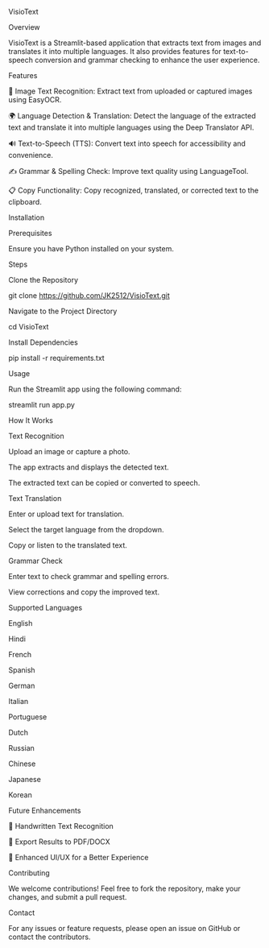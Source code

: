 VisioText

Overview

VisioText is a Streamlit-based application that extracts text from images and translates it into multiple languages. It also provides features for text-to-speech conversion and grammar checking to enhance the user experience.

Features

📸 Image Text Recognition: Extract text from uploaded or captured images using EasyOCR.

🌍 Language Detection & Translation: Detect the language of the extracted text and translate it into multiple languages using the Deep Translator API.

🔊 Text-to-Speech (TTS): Convert text into speech for accessibility and convenience.

✍️ Grammar & Spelling Check: Improve text quality using LanguageTool.

📋 Copy Functionality: Copy recognized, translated, or corrected text to the clipboard.

Installation

Prerequisites

Ensure you have Python installed on your system.

Steps

Clone the Repository

git clone https://github.com/JK2512/VisioText.git

Navigate to the Project Directory

cd VisioText

Install Dependencies

pip install -r requirements.txt

Usage

Run the Streamlit app using the following command:

streamlit run app.py

How It Works

Text Recognition

Upload an image or capture a photo.

The app extracts and displays the detected text.

The extracted text can be copied or converted to speech.

Text Translation

Enter or upload text for translation.

Select the target language from the dropdown.

Copy or listen to the translated text.

Grammar Check

Enter text to check grammar and spelling errors.

View corrections and copy the improved text.

Supported Languages

English

Hindi

French

Spanish

German

Italian

Portuguese

Dutch

Russian

Chinese

Japanese

Korean

Future Enhancements

📝 Handwritten Text Recognition

📄 Export Results to PDF/DOCX

🎨 Enhanced UI/UX for a Better Experience

Contributing

We welcome contributions! Feel free to fork the repository, make your changes, and submit a pull request.

Contact

For any issues or feature requests, please open an issue on GitHub or contact the contributors.
 
